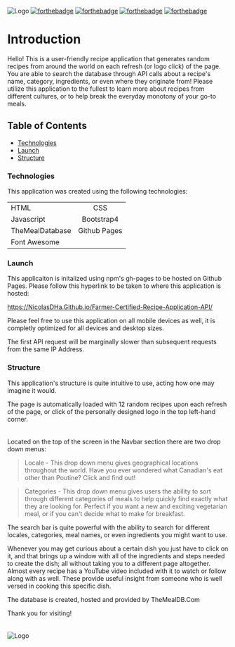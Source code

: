 ![Logo](https://i.ibb.co/LP9qWSv/Farmer-Cert.png)
[![forthebadge](https://forthebadge.com/images/badges/made-with-javascript.svg)](https://forthebadge.com)
[![forthebadge](https://forthebadge.com/images/badges/uses-css.svg)](https://forthebadge.com)
[![forthebadge](https://forthebadge.com/images/badges/uses-html.svg)](https://forthebadge.com)
[![forthebadge](https://forthebadge.com/images/badges/mom-made-pizza-rolls.svg)](https://forthebadge.com)


# Introduction
Hello! This is a user-friendly recipe application that generates random recipes from around the world on each refresh (or logo click) of the page.
You are able to search the database through API calls about a recipe's name, category, ingredients, or even where they originate from! Please utilize this application
to the fullest to learn more about recipes from different cultures, or to help break the everyday monotony of your go-to meals.

## Table of Contents
  * <a href= https://github.com/Nicolasdha/Farmer-Certified-Recipe-Application-API#Technologies>Technologies</a>
  * <a href= https://github.com/Nicolasdha/Farmer-Certified-Recipe-Application-API#Launch>Launch</a>
  * <a href= https://github.com/Nicolasdha/Farmer-Certified-Recipe-Application-API#Structure> Structure</a>
  
### Technologies
This application was created using the following technologies:


|              |              |
| :----------- | :------------: |
|    HTML     |   CSS|
| Javascript|   Bootstrap4 |
|TheMealDatabase | Github Pages|
| Font Awesome   |                |



### Launch

 This applicaiton is initalized using npm's gh-pages to be hosted on Github Pages. Please follow this hyperlink to be taken to where this application is hosted:
 
 <a href= https://nicolasdha.github.io/Farmer-Certified-Recipe-Application-API/>https://NicolasDHa.Github.io/Farmer-Certified-Recipe-Application-API/</a>

Please feel free to use this application on all mobile devices as well, it is completly optimized for all devices and desktop sizes.

The first API request will be marginally slower than subsequent requests from the same IP Address.


### Structure

This application's structure is quite intuitive to use, acting how one may imagine it would.



The page is automatically loaded with 12 random recipes upon each refresh of the page, or click of the personally designed logo in the top left-hand corner. <br> <br> <br>
Located on the top of the screen in the Navbar section there are two drop down menus:

> Locale - This drop down menu gives geographical locations throughout the world. Have you ever wondered what Canadian's eat other than Poutine? Click and find out!

> Categories - This drop down menu gives users the ability to sort through different categories of meals to help quickly find exactly what they are looking for. 
Perfect if you want a new and exciting vegetarian meal, or if you can't decide what to make for breakfast.

The search bar is quite powerful with the ability to search for different locales, categories, meal names, or even ingredients you might want to use.

Whenever you may get curious about a certain dish you just have to click on it, and that brings up a window with all of the ingredients and steps needed to create the dish; all without taking you to a different page altogether. Almost every recipe has a YouTube video included with it to watch or follow along with as well. These provide useful insight from someone who is well versed in cooking this specific dish.

The database is created, hosted and provided by TheMealDB.Com

Thank you for visiting! <br><br><br>
![Logo](https://i.ibb.co/nr2trL4/Screen-Shot-2020-09-08-at-4-20-44-PM.png)
